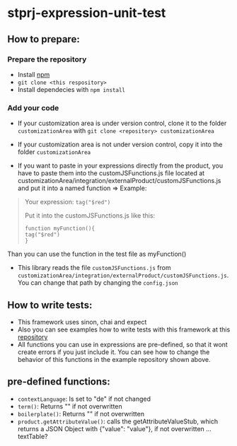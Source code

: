 # stprj-expression-unit-test
## How to prepare:
### Prepare the repository
- Install [npm](https://www.npmjs.com/get-npm)
- ```git clone <this respository>```
- Install dependecies with ```npm install```

### Add your code
- If your customization area is under version control, clone it to the folder ```customizationArea``` with ```git clone <repository> customizationArea```
- If your customization area is not under version control, copy it into the folder ```customizationArea```


- If you want to paste in your expressions directly from the product, you have to paste them into the customJSFunctions.js file located at customizationArea/integration/externalProduct/customJSFunctions.js and put it into a named function => Example:
> Your expression:
> ```tag("$red")```
>
> Put it into the customJSFunctions.js like this:
> ```
> function myFunction(){
> tag("$red")
> }
Than you can use the function in the test file as myFunction()
- This library reads the file ```customJSFunctions.js``` from ```customizationArea/integration/externalProduct/customJSFunctions.js```. You can change that path by changing the ```config.json```
## How to write tests:
- This framework uses sinon, chai and expect
- Also you can see examples how to write tests with this framework at this [repository](https://github.com/OpusCapita/stprj-expression-unit-test-examples)
- All functions you can use in expressions are pre-defined, so that it wont create errors if you just include it. You can see how to change the behavior of this functions in the example repository shown above.

## pre-defined functions:
- ```contextLanguage```: Is set to "de" if not changed
- ```term()```: Returns "" if not overwritten
- ```boilerplate()```: Returns "" if not overwritten
- ```product.getAttributeValue()```: calls the getAttributeValueStub, which returns a JSON Object with {"value": "value"}, if not overwritten
... textTable?
